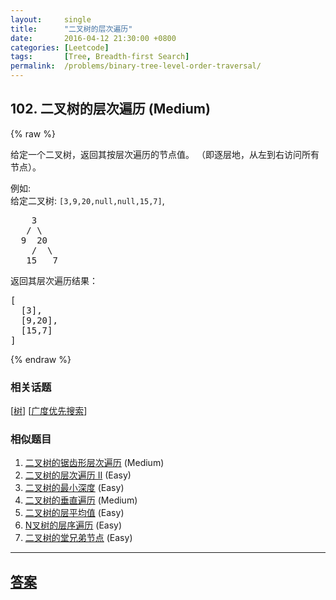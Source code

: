 ```yaml
---
layout:     single
title:      "二叉树的层次遍历"
date:       2016-04-12 21:30:00 +0800
categories: [Leetcode]
tags:       [Tree, Breadth-first Search]
permalink:  /problems/binary-tree-level-order-traversal/
---
```


## 102. 二叉树的层次遍历 (Medium)

{% raw %}

<p>给定一个二叉树，返回其按层次遍历的节点值。 （即逐层地，从左到右访问所有节点）。</p>

<p>例如:<br>
给定二叉树:&nbsp;<code>[3,9,20,null,null,15,7]</code>,</p>

<pre>    3
   / \
  9  20
    /  \
   15   7
</pre>

<p>返回其层次遍历结果：</p>

<pre>[
  [3],
  [9,20],
  [15,7]
]
</pre>

{% endraw %}

### 相关话题
  [[树](https://github.com/openset/leetcode/tree/master/tag/tree/README.md)]
  [[广度优先搜索](https://github.com/openset/leetcode/tree/master/tag/breadth-first-search/README.md)]

### 相似题目
  1. [二叉树的锯齿形层次遍历](/problems/binary-tree-zigzag-level-order-traversal) (Medium)
  1. [二叉树的层次遍历 II](/problems/binary-tree-level-order-traversal-ii) (Easy)
  1. [二叉树的最小深度](/problems/minimum-depth-of-binary-tree) (Easy)
  1. [二叉树的垂直遍历](/problems/binary-tree-vertical-order-traversal) (Medium)
  1. [二叉树的层平均值](/problems/average-of-levels-in-binary-tree) (Easy)
  1. [N叉树的层序遍历](/problems/n-ary-tree-level-order-traversal) (Easy)
  1. [二叉树的堂兄弟节点](/problems/cousins-in-binary-tree) (Easy)

---

## [答案](https://github.com/openset/leetcode/tree/master/problems/binary-tree-level-order-traversal)
